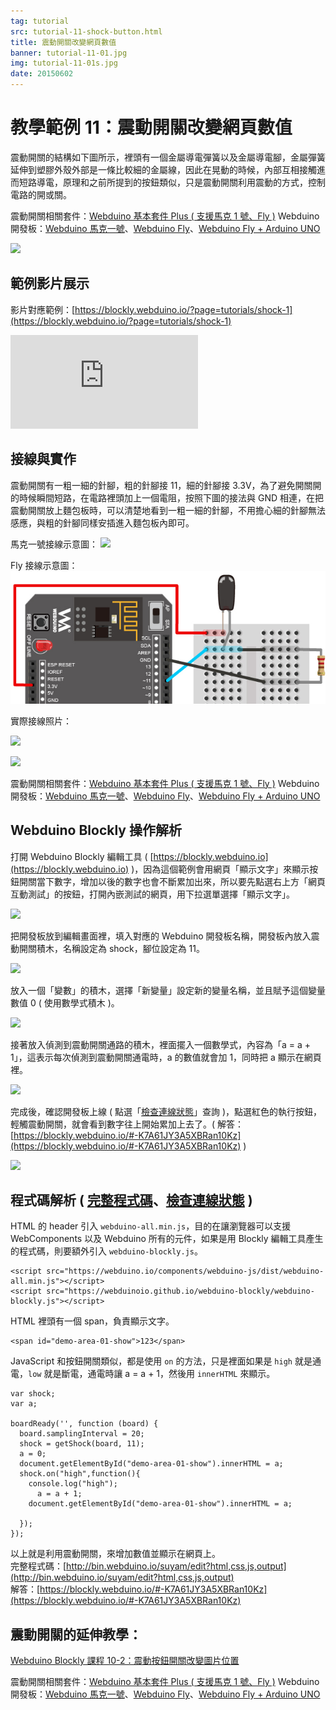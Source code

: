 ```yaml
---
tag: tutorial
src: tutorial-11-shock-button.html
title: 震動開關改變網頁數值
banner: tutorial-11-01.jpg
img: tutorial-11-01s.jpg
date: 20150602
---
```


<!-- @@master  = ../../_layout.html-->

<!-- @@block  =  meta-->

<title>教學範例 11：震動開關改變網頁數值 :::: Webduino = Web × Arduino</title>

<meta name="description" content="震動開關裡頭有一個金屬導電彈簧以及金屬導電腳，金屬彈簧延伸到塑膠外殼外部是一條比較細的金屬線，因此在晃動的時候，內部互相接觸進而短路導電，原理和之前所提到的按鈕類似，只是震動開關利用震動的方式，控制電路的開或關。">

<meta itemprop="description" content="震動開關裡頭有一個金屬導電彈簧以及金屬導電腳，金屬彈簧延伸到塑膠外殼外部是一條比較細的金屬線，因此在晃動的時候，內部互相接觸進而短路導電，原理和之前所提到的按鈕類似，只是震動開關利用震動的方式，控制電路的開或關。">

<meta property="og:description" content="震動開關裡頭有一個金屬導電彈簧以及金屬導電腳，金屬彈簧延伸到塑膠外殼外部是一條比較細的金屬線，因此在晃動的時候，內部互相接觸進而短路導電，原理和之前所提到的按鈕類似，只是震動開關利用震動的方式，控制電路的開或關。">

<link rel="canonical" href="https://tutorials.webduino.io/zh-tw/docs/basic/component/shake-button.html">

<meta property="og:title" content="教學範例 11：震動開關改變網頁數值" >

<meta property="og:url" content="https://webduino.io/tutorials/ttutorial-11-shock-button.html">

<meta property="og:image" content="https://webduino.io/img/tutorials/tutorial-11-01s.jpg">

<meta itemprop="image" content="https://webduino.io/img/tutorials/tutorial-11-01s.jpg">

<include src="../_include-tutorials.html"></include>

<!-- @@close-->

<!-- @@block  =  preAndNext-->

<include src="../_include-tutorials-content.html"></include>

<!-- @@close-->



<!-- @@block  =  tutorials-->
# 教學範例 11：震動開關改變網頁數值

震動開關的結構如下圖所示，裡頭有一個金屬導電彈簧以及金屬導電腳，金屬彈簧延伸到塑膠外殼外部是一條比較細的金屬線，因此在晃動的時候，內部互相接觸進而短路導電，原理和之前所提到的按鈕類似，只是震動開關利用震動的方式，控制電路的開或關。

<div class="buy-this">
	<span>震動開關相關套件：<a href="https://webduino.io/buy/webduino-package-plus.html" target="_blank">Webduino 基本套件 Plus ( 支援馬克 1 號、Fly )</a></span>
	<span>Webduino 開發板：<a href="https://webduino.io/buy/component-webduino-v1.html" target="_blank">Webduino 馬克一號</a>、<a href="https://webduino.io/buy/component-webduino-fly.html" target="_blank">Webduino Fly</a>、<a href="https://webduino.io/buy/component-webduino-uno-fly.html" target="_blank">Webduino Fly + Arduino UNO</a></span>
</div>

![](../img/tutorials/tutorial-11-07.jpg)

## 範例影片展示

影片對應範例：[https://blockly.webduino.io/?page=tutorials/shock-1](https://blockly.webduino.io/?page=tutorials/shock-1) 

<iframe class="youtube" src="https://www.youtube.com/embed/Xv85frAw4uI" frameborder="0" allowfullscreen></iframe>

## 接線與實作

震動開關有一粗一細的針腳，粗的針腳接 11，細的針腳接 3.3V，為了避免開關開的時候瞬間短路，在電路裡頭加上一個電阻，按照下圖的接法與 GND 相連，在把震動開關放上麵包板時，可以清楚地看到一粗一細的針腳，不用擔心細的針腳無法感應，與粗的針腳同樣安插進入麵包板內即可。

馬克一號接線示意圖：
![](../img/tutorials/tutorial-11-02.jpg)

Fly 接線示意圖：	
![](../img/tutorials/tutorial-11-02-fly.jpg)

實際接線照片：

![](../img/tutorials/tutorial-11-03.jpg)

![](../img/tutorials/tutorial-11-04.jpg)

<div class="buy-this">
	<span>震動開關相關套件：<a href="https://webduino.io/buy/webduino-package-plus.html" target="_blank">Webduino 基本套件 Plus ( 支援馬克 1 號、Fly )</a></span>
	<span>Webduino 開發板：<a href="https://webduino.io/buy/component-webduino-v1.html" target="_blank">Webduino 馬克一號</a>、<a href="https://webduino.io/buy/component-webduino-fly.html" target="_blank">Webduino Fly</a>、<a href="https://webduino.io/buy/component-webduino-uno-fly.html" target="_blank">Webduino Fly + Arduino UNO</a></span>
</div>

## Webduino Blockly 操作解析

打開 Webduino Blockly 編輯工具 ( [https://blockly.webduino.io](https://blockly.webduino.io) )，因為這個範例會用網頁「顯示文字」來顯示按鈕開關當下數字，增加以後的數字也會不斷累加出來，所以要先點選右上方「網頁互動測試」的按鈕，打開內嵌測試的網頁，用下拉選單選擇「顯示文字」。

![](../img/tutorials/tutorial-11-09.jpg)

把開發板放到編輯畫面裡，填入對應的 Webduino 開發板名稱，開發板內放入震動開關積木，名稱設定為 shock，腳位設定為 11。

![](../img/tutorials/tutorial-11-06.jpg)

放入一個「變數」的積木，選擇「新變量」設定新的變量名稱，並且賦予這個變量數值 0 ( 使用數學式積木 )。

![](../img/tutorials/tutorial-11-08.jpg)

接著放入偵測到震動開關通路的積木，裡面擺入一個數學式，內容為「a = a + 1」，這表示每次偵測到震動開關通電時，a 的數值就會加 1，同時把 a 顯示在網頁裡。

![](../img/tutorials/tutorial-11-10.jpg)

完成後，確認開發板上線 ( 點選「[檢查連線狀態](https://webduino.io/device.html)」查詢 )，點選紅色的執行按鈕，輕觸震動開關，就會看到數字往上開始累加上去了。( 解答：[https://blockly.webduino.io/#-K7A61JY3A5XBRan10Kz](https://blockly.webduino.io/#-K7A61JY3A5XBRan10Kz) )

![](../img/tutorials/tutorial-11-11.jpg)



## 程式碼解析 ( [完整程式碼](http://bin.webduino.io/suyam/edit?html,css,js,output)、[檢查連線狀態](https://webduino.io/device.html) )

HTML 的 header 引入 `webduino-all.min.js`，目的在讓瀏覽器可以支援 WebComponents 以及 Webduino 所有的元件，如果是用 Blockly 編輯工具產生的程式碼，則要額外引入 `webduino-blockly.js`。

	<script src="https://webduino.io/components/webduino-js/dist/webduino-all.min.js"></script>
	<script src="https://webduinoio.github.io/webduino-blockly/webduino-blockly.js"></script>

HTML 裡頭有一個 span，負責顯示文字。

	<span id="demo-area-01-show">123</span>

JavaScript 和按鈕開關類似，都是使用 `on` 的方法，只是裡面如果是 `high` 就是通電，`low` 就是斷電，通電時讓 a = a + 1，然後用 `innerHTML` 來顯示。

	var shock;
	var a;

	boardReady('', function (board) {
	  board.samplingInterval = 20;
	  shock = getShock(board, 11);
	  a = 0;
	  document.getElementById("demo-area-01-show").innerHTML = a;
	  shock.on("high",function(){
	    console.log("high");
	      a = a + 1;
	    document.getElementById("demo-area-01-show").innerHTML = a;

	  });
	});

以上就是利用震動開關，來增加數值並顯示在網頁上。  
完整程式碼：[http://bin.webduino.io/suyam/edit?html,css,js,output](http://bin.webduino.io/suyam/edit?html,css,js,output)  
解答：[https://blockly.webduino.io/#-K7A61JY3A5XBRan10Kz](https://blockly.webduino.io/#-K7A61JY3A5XBRan10Kz)

## 震動開關的延伸教學：

[Webduino Blockly 課程 10-2：震動按鈕開關改變圖片位置](https://blockly.webduino.io/?lang=zh-hant&page=tutorials/shock-2#-Jw1KUKUyvZIS_b4pQJ9)

<div class="buy-this">
	<span>震動開關相關套件：<a href="https://webduino.io/buy/webduino-package-plus.html" target="_blank">Webduino 基本套件 Plus ( 支援馬克 1 號、Fly )</a></span>
	<span>Webduino 開發板：<a href="https://webduino.io/buy/component-webduino-v1.html" target="_blank">Webduino 馬克一號</a>、<a href="https://webduino.io/buy/component-webduino-fly.html" target="_blank">Webduino Fly</a>、<a href="https://webduino.io/buy/component-webduino-uno-fly.html" target="_blank">Webduino Fly + Arduino UNO</a></span>
</div>

<!-- @@close-->